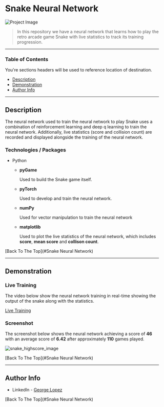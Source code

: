 # Snake Neural Network

![Project Image](project-image-url)

> In this repository we have a neural network that learns how to play the retro arcade game Snake with live statistics to track its training progression. 

---

### Table of Contents
You're sections headers will be used to reference location of destination.

- [Description](#description)
- [Demonstration](#Demonstration)
- [Author Info](#author-info)

---

## Description

The neural network used to train the neural network to play Snake uses a combination of reinforcement learning and deep q learning to train the neural network. Additionally, live statistics (score and collision count) are recorded and displayed alongside the training of the neural network.

### Technologies / Packages

- Python
    - **pyGame**
    
        Used to build the Snake game itself.
    - **pyTorch**

        Used to develop and train the neural network.
    - **numPy**

        Used for vector manipulation to train the neural network
    - **matplotlib**

        Used to plot the live statistics of the neural network, which includes **score**, **mean score** and **collison count**.
        
[Back To The Top](#Snake Neural Network)

---

## Demonstration

### Live Training

The video below show the neural network training in real-time showing the output of the snake along with the statistics.

[Live Training](https://user-images.githubusercontent.com/71076769/211009500-c93cb0be-3de5-4f6b-acb3-4d2fe61ca527.mp4)


### Screenshot

The screenshot below shows the  neural network achieving a score of **46** with an average score of **6.42** after approximately **110** games played.

![snake_highscore_image](https://user-images.githubusercontent.com/71076769/211009590-580ed329-a4d1-4405-a183-f63f4f0f1c5a.png)



[Back To The Top](#Snake Neural Network)

---


## Author Info

- LinkedIn - [George Lopez](https://www.linkedin.com/in/george-benjamin-lopez/)


[Back To The Top](#Snake Neural Network)



